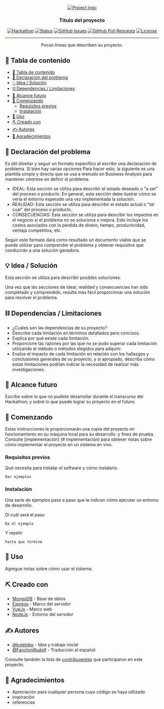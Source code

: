 <p align="center">
  <a href="" rel="noopener">
 <img src="https://i.imgur.com/AZ2iWek.png" alt="Project logo"></a>
</p>
<h3 align="center">Titulo del proyecto</h3>

<div align="center">

  [![Hackathon](https://img.shields.io/badge/hackathon-name-orange.svg)](http://hackathon.url.com)
  [![Status](https://img.shields.io/badge/status-active-success.svg)]()
  [![GitHub Issues](https://img.shields.io/github/issues/kylelobo/The-Documentation-Compendium.svg)](https://github.com/kylelobo/The-Documentation-Compendium/issues)
  [![GitHub Pull Requests](https://img.shields.io/github/issues-pr/kylelobo/The-Documentation-Compendium.svg)](https://github.com/kylelobo/The-Documentation-Compendium/pulls)
  [![License](https://img.shields.io/badge/license-MIT-blue.svg)](LICENSE.md)

</div>

---
<p align = "center"> Pocas líneas que describen su proyecto.
    <br>
</p>

## 📝 Tabla de contenido

- [📝 Tabla de contenido](#-tabla-de-contenido)
- [🧐 Declaración del problema <a name = "problem_statement"> </a>](#-declaración-del-problema--)
- [💡 Idea / Solución <a name = "idea"> </a>](#-idea--solución--)
- [⛓️ Dependencias / Limitaciones <a name = "limitations"> </a>](#️-dependencias--limitaciones--)
- [🚀 Alcance futuro <a name = "future_scope"> </a>](#-alcance-futuro--)
- [🏁 Comenzando <a name = "getting_started"> </a>](#-comenzando--)
  - [Requisitos previos](#requisitos-previos)
  - [Instalación](#instalación)
- [🎈 Uso <a name="usage"> </a>](#-uso--)
- [⛏️ Creado con <a name = "tech_stack"> </a>](#️-creado-con--)
- [✍️ Autores <a name = "authors"> </a>](#️-autores--)
- [🎉 Agradecimientos <a name = "acknowledgement"> </a>](#-agradecimientos--)

## 🧐 Declaración del problema <a name = "problem_statement"> </a>

Es útil diseñar y seguir un formato específico al escribir una declaración de problema. Si bien hay varias opciones
Para hacer esto, la siguiente es una plantilla simple y directa que se usa a menudo en Business Analysis para mantener
céntrese en definir el problema.

- IDEAL: Esta sección se utiliza para describir el estado deseado o "a ser" del proceso o producto. En general, esta sección
debe ilustrar cómo se vería el entorno esperado una vez implementada la solución.
- REALIDAD: Esta sección se utiliza para describir el estado actual o "tal cual" del proceso o producto.
- CONSECUENCIAS: Esta sección se utiliza para describir los impactos en el negocio si el problema no se soluciona o mejora.
Esto incluye los costos asociados con la pérdida de dinero, tiempo, productividad, ventaja competitiva, etc.

Seguir este formato dará como resultado un documento viable que se puede utilizar para comprender el problema y obtener
requisitos que conducirán a una solución ganadora.

## 💡 Idea / Solución <a name = "idea"> </a>

Esta sección se utiliza para describir posibles soluciones.

Una vez que las secciones de ideal, realidad y consecuencias han sido
completado y comprendido, resulta más fácil proporcionar una solución para resolver el problema.

## ⛓️ Dependencias / Limitaciones <a name = "limitations"> </a>

- ¿Cuáles son las dependencias de su proyecto?
- Describe cada limitación en términos detallados pero concisos.
- Explica por qué existe cada limitación.
- Proporcione las razones por las que no se pudo superar cada limitación utilizando el método o métodos elegidos para adquirir.
- Evalúe el impacto de cada limitación en relación con los hallazgos y conclusiones generales de su proyecto, y si apropiado, describa cómo estas limitaciones podrían indicar la necesidad de realizar más investigaciones.

## 🚀 Alcance futuro <a name = "future_scope"> </a>

Escribe sobre lo que no pudiste desarrollar durante el transcurso del Hackathon; y sobre lo que puede lograr su proyecto en el futuro.

## 🏁 Comenzando <a name = "getting_started"> </a>

Estas instrucciones le proporcionarán una copia del proyecto en funcionamiento en su máquina local para su desarrollo.
y fines de prueba. Consulte [implementación] (# implementación) para obtener notas sobre cómo implementar el proyecto en un sistema en vivo.

### Requisitos previos

Qué necesita para instalar el software y cómo instalarlo.

```
Dar ejemplos
```

### Instalación

Una serie de ejemplos paso a paso que le indican cómo ejecutar un entorno de desarrollo.

Di cuál será el paso

```
Da el ejemplo
```

Y repetir

```
hasta que termine
```

## 🎈 Uso <a name="usage"> </a>

Agregue notas sobre cómo usar el sistema.

## ⛏️ Creado con <a name = "tech_stack"> </a>

- [MongoDB](https://www.mongodb.com/) - Base de datos
- [Express](https://expressjs.com/) - Marco del servidor
- [VueJs](https://vuejs.org/) - Marco web
- [NodeJs](https://nodejs.org/en/) - Entorno del servidor

## ✍️ Autores <a name = "authors"> </a>

- [@kylelobo](https://github.com/kylelobo) - Idea y trabajo inicial
- [@FanchiniRudolf](https://github.com/FanchiniRudolf) - Traducción al español

Consulte también la lista de [contribuyentes](https://github.com/kylelobo/The-Documentation-Compendium/contributors) que participaron en este proyecto.

## 🎉 Agradecimientos <a name = "acknowledgement"> </a>

- Apreciación para cualquier persona cuyo código se haya utilizado
- inspiración
- referencias
